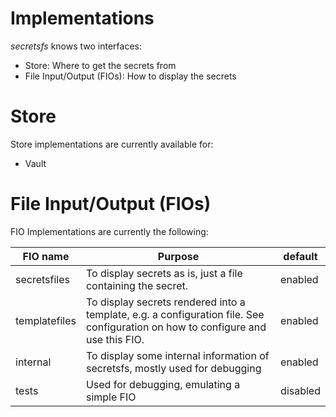 # Implementations

_secretsfs_ knows two interfaces:

* Store: Where to get the secrets from
* File Input/Output (FIOs): How to display the secrets

# Store

Store implementations are currently available for:

* Vault

# File Input/Output (FIOs)

FIO Implementations are currently the following:

| FIO name      | Purpose                                                                                                                         | default  |
|---------------|---------------------------------------------------------------------------------------------------------------------------------|----------|
| secretsfiles  | To display secrets as is, just a file containing the secret.                                                                    | enabled  |
| templatefiles | To display secrets rendered into a template, e.g. a configuration file. See configuration on how to configure and use this FIO. | enabled  |
| internal      | To display some internal information of secretsfs, mostly used for debugging                                                    | enabled  |
| tests         | Used for debugging, emulating a simple FIO                                                                                      | disabled |
